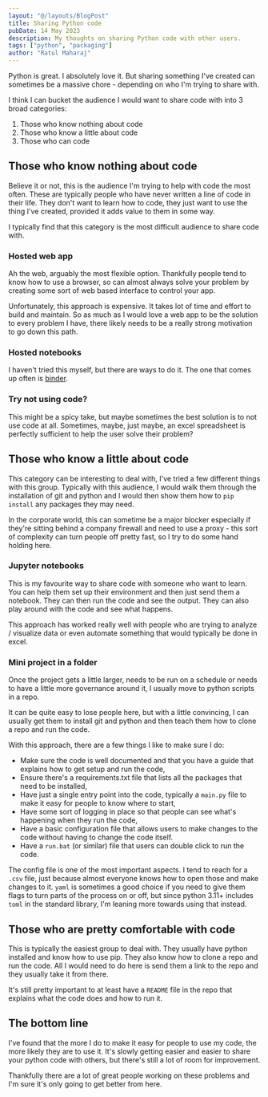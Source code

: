 ```yaml
---
layout: "@/layouts/BlogPost"
title: Sharing Python code
pubDate: 14 May 2023
description: My thoughts on sharing Python code with other users.
tags: ["python", "packaging"]
author: "Ratul Maharaj"
---
```


Python is great. I absolutely love it. But sharing something I've created can sometimes be a massive chore - depending on who I'm trying to share with.

I think I can bucket the audience I would want to share code with into 3 broad categories:

1. Those who know nothing about code
2. Those who know a little about code
3. Those who can code

## Those who know nothing about code

Believe it or not, this is the audience I'm trying to help with code the most often. These are typically people who have never written a line of code in their life. They don't want to learn how to code, they just want to use the thing I've created, provided it adds value to them in some way.

I typically find that this category is the most difficult audience to share code with.

### Hosted web app

Ah the web, arguably the most flexible option. Thankfully people tend to know how to use a browser, so can almost always solve your problem by creating some sort of web based interface to control your app.

Unfortunately, this approach is expensive. It takes lot of time and effort to build and maintain. So as much as I would love a web app to be the solution to every problem I have, there likely needs to be a really strong motivation to go down this path.

### Hosted notebooks

I haven't tried this myself, but there are ways to do it. The one that comes up often is [binder](https://mybinder.org).

### Try not using code?

This might be a spicy take, but maybe sometimes the best solution is to not use code at all. Sometimes, maybe, just maybe, an excel spreadsheet is perfectly sufficient to help the user solve their problem?

## Those who know a little about code

This category can be interesting to deal with, I've tried a few different things with this group. Typically with this audience, I would walk them through the installation of git and python and I would then show them how to  `pip install` any packages they may need.

In the corporate world, this can sometime be a major blocker especially if they're sitting behind a company firewall and need to use a proxy - this sort of complexity can turn people off pretty fast, so I try to do some hand holding here.

### Jupyter notebooks

This is my favourite way to share code with someone who want to learn. You can help them set up their environment and then just send them a notebook. They can then run the code and see the output. They can also play around with the code and see what happens.

This approach has worked really well with people who are trying to analyze / visualize data or even automate something that would typically be done in excel.

### Mini project in a folder

Once the project gets a little larger, needs to be run on a schedule or needs to have a little more governance around it, I usually move to python scripts in a repo.

It can be quite easy to lose people here, but with a little convincing, I can usually get them to install git and python and then teach them how to clone a repo and run the code.

With this approach, there are a few things I like to make sure I do:

- Make sure the code is well documented and that you have a guide that explains how to get setup and run the code,
- Ensure there's a requirements.txt file that lists all the packages that need to be installed,
- Have just a single entry point into the code, typically a `main.py` file to make it easy for people to know where to start,
- Have some sort of logging in place so that people can see what's happening when they run the code,
- Have a basic configuration file that allows users to make changes to the code without having to change the code itself.
- Have a `run.bat` (or similar) file that users can double click to run the code.

The config file is one of the most important aspects. I tend to reach for a `.csv` file, just because almost everyone knows how to open those and make changes to it. `yaml` is sometimes a good choice if you need to give them flags to turn parts of the process on or off, but since python 3.11+ includes `toml` in the standard library, I'm leaning more towards using that instead.

## Those who are pretty comfortable with code

This is typically the easiest group to deal with. They usually have python installed and know how to use pip. They also know how to clone a repo and run the code. All I would need to do here is send them a link to the repo and they usually take it from there.

It's still pretty important to at least have a `README` file in the repo that explains what the code does and how to run it.

## The bottom line

I've found that the more I do to make it easy for people to use my code, the more likely they are to use it. It's slowly getting easier and easier to share your python code with others, but there's still a lot of room for improvement.

Thankfully there are a lot of great people working on these problems and I'm sure it's only going to get better from here.
